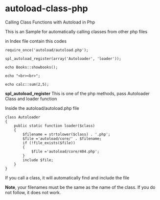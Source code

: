 # autoload-class-php
Calling Class Functions with Autoload in Php


This is an Sample for automatically calling classes from other php files

in Index file contain this codes

```
require_once('autoload/autoload.php');

spl_autoload_register(array('Autoloader', 'loader'));

echo Books::showbooks();

echo "<br><br>";

echo calc::sum(2,5);
```

<b>spl_autoload_register</b> This is one of the php methods, pass Autoloader Class and  loader function

Inside the autoload/autoload.php file 
```
class Autoloader
{
    public static function loader($class)
    {
        $filename = strtolower($class) . '.php';
        $file ='autoload/core/' . $filename;
        if (!file_exists($file))
        {
            $file ='autoload/core/404.php';
        }
        include $file;
    }
}
```

If you call a class, it will automatically find and include the file

<b>Note</b>, your filenames must be the same as the name of the class. If you do not follow, it does not work.



